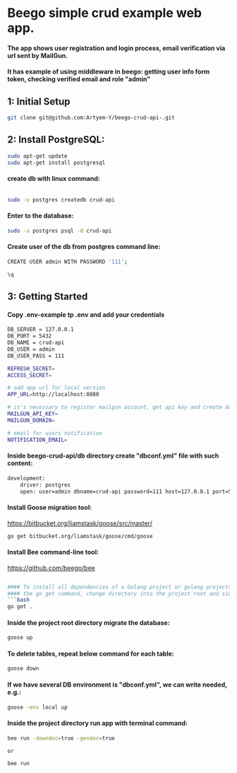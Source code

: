 # Beego simple crud example web app.

#### The app shows user registration and login process, email verification via url sent by MailGun.
#### It has example of using middleware in beego: getting user info form token, checking verified email and role "admin"

## 1: Initial Setup
```bash
git clone git@github.com:Artyem-Y/beego-crud-api-.git
```

## 2: Install PostgreSQL:
```bash
sudo apt-get update
sudo apt-get install postgresql
```

#### create db with linux command:
```bash

sudo -u postgres createdb crud-api
```

#### Enter to the database:
```bash
sudo -u postgres psql -d crud-api
```
#### Create user of the db from postgres command line:
```bash
CREATE USER admin WITH PASSWORD '111';

\q
```

## 3: Getting Started

#### Copy .env-example tp .env and add your credentials

```bash
DB_SERVER = 127.0.0.1
DB_PORT = 5432
DB_NAME = crud-api
DB_USER = admin
DB_USER_PASS = 111

REFRESH_SECRET=
ACCESS_SECRET=

# add app url for local version
APP_URL=http://localhost:8080

# it's necessary to register mailgun account, get api key and create domain for getting mails
MAILGUN_API_KEY=
MAILGUN_DOMAIN=

# email for users notification
NOTIFICATION_EMAIL=
```

#### Inside beego-crud-api/db directory create "dbconf.yml" file with such content:
```bash
development:
    driver: postgres
    open: user=admin dbname=crud-api password=111 host=127.0.0.1 port=5432 sslmode=disable
```

#### Install Goose migration tool:
https://bitbucket.org/liamstask/goose/src/master/
```bash
go get bitbucket.org/liamstask/goose/cmd/goose
```
#### Install Bee command-line tool:
https://github.com/beego/bee
```bash

#### To install all dependencies of a Golang project or golang projects recursively with
#### the go get command, change directory into the project root and simply run::
```bash
go get .
```
#### Inside the project root directory migrate the database:
```bash
goose up
```
#### To delete tables, repeat below command for each table:
```bash
goose down
```
#### If we have several DB environment is "dbconf.yml", we can write needed, e.g.:
```bash
goose -env local up
```

#### Inside the project directory run app with terminal command:
```bash
bee run -downdoc=true -gendoc=true

or 

bee run
```
